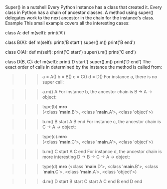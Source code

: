 Super() in a nutshell
Every Python instance has a class that created it.
Every class in Python has a chain of ancestor classes.
A method using super() delegates work to the next ancestor in the chain for the instance's class.
Example
This small example covers all the interesting cases:

class A:
    def m(self):
        print('A')

class B(A):
    def m(self):
        print('B start')
        super().m()
        print('B end')
        
class C(A):
    def m(self):
        print('C start')
        super().m()
        print('C end')

class D(B, C):
    def m(self):
        print('D start')
        super().m()
        print('D end')
The exact order of calls in determined by the instance the method is called from:

>>> a = A()
>>> b = B()
>>> c = C()
>>> d = D()
For instance a, there is no super call:

>>> a.m()
A
For instance b, the ancestor chain is B -> A -> object:

>>> type(b).__mro__   
(<class '__main__.B'>, <class '__main__.A'>, <class 'object'>)

>>> b.m()
B start
A
B end
For instance c, the ancestor chain is C -> A -> object:

>>> type(c).__mro__   
(<class '__main__.C'>, <class '__main__.A'>, <class 'object'>)

>>> b.m()
C start
A
C end
For instance d, the ancestor chain is more interesting D -> B -> C -> A -> object:

>>> type(d).__mro__
(<class '__main__.D'>, <class '__main__.B'>, <class '__main__.C'>, <class '__main__.A'>, <class 'object'>)

>>> d.m()
D start
B start
C start
A
C end
B end
D end
